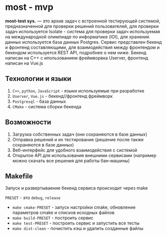 # most - mvp

**most-test sys.** — это архив задач с встроенной тестирующей системой, предназначенной для проверки решений пользователей, для проверки задач используется Isolate - система для проверки задач используемая на международной олимпиаде по информатике (IOI), для хранения данных используется база данных Postgres. Сервис представлен бекенд и фронтенд составляющими, для взаимодействия между фронтендом и бекендом используется REST API, подробнее о нем ниже. Бекенд написан на C++ с ипользованием фреймворвка Userver, фронтенд написан на Vue.js

## Технологии и языки

1) `C++`, `python`, `JavaScript` - языки используемые при разработке
2) `Userver`, `Vue.js` - бекенд//фронтенд фреймворк
4) `Postgresql` - база данных
5) `CMake` - система сборки бекенда

## Возможности

1) Загрузка собственных задач (они сохраняются в базе данных)
2) Отправка решений и их тестирование (решение после также сохраняются в базе данных)
3) Веб-интерфейс для удобного взаимодействия с системой
4) Открытое API для использования внешними сервисами (например можно скачать все решения для работы бан-машины)

## Makefile

Запуск и развертываение бекенд сервиса происходит через make

`PRESET` - это `debug`, `release`

* `make cmake-PRESET` - запуск настройки cmake, обновление параметров cmake и списков исходных файлов
* `make build-PRESET` - построить сервис
* `make test-PRESET` - построить сервис и запустить все тесты
* `make dist-clean` - почистить кэш и удалить созданные файлы
